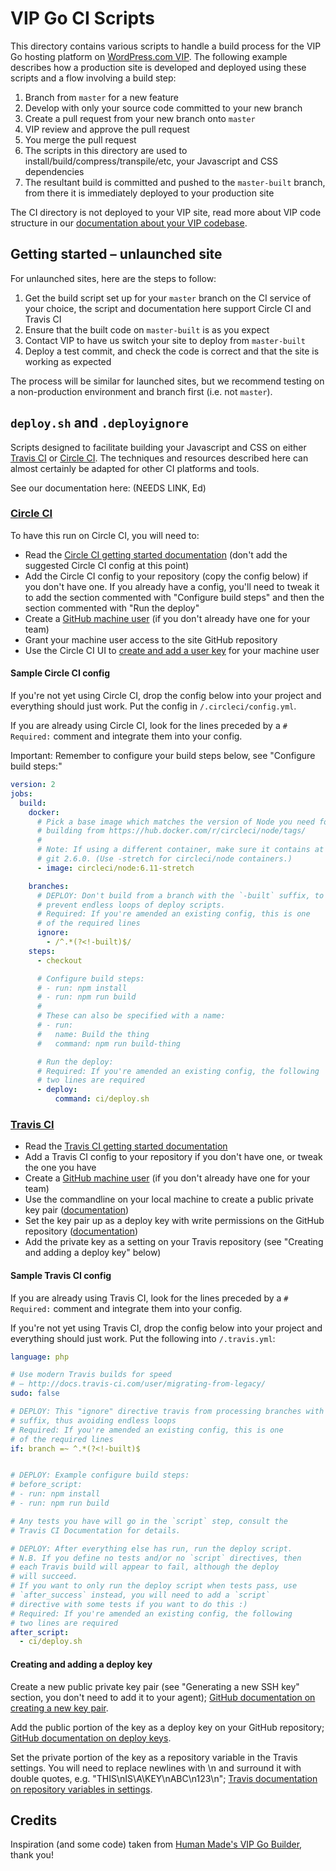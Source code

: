 # VIP Go CI Scripts

This directory contains various scripts to handle a build process for the VIP Go hosting platform on [WordPress.com VIP](https://vip.wordpress.com/). The following example describes how a production site is developed and deployed using these scripts and a flow involving a build step:

1. Branch from `master` for a new feature
2. Develop with only your source code committed to your new branch
3. Create a pull request from your new branch onto `master`
4. VIP review and approve the pull request
5. You merge the pull request
6. The scripts in this directory are used to install/build/compress/transpile/etc, your Javascript and CSS dependencies
7. The resultant build is committed and pushed to the `master-built` branch, from there it is immediately deployed to your production site

The CI directory is not deployed to your VIP site, read more about VIP code structure in our [documentation about your VIP codebase](https://vip.wordpress.com/documentation/vip-go/understanding-your-vip-go-codebase/).

## Getting started – unlaunched site

For unlaunched sites, here are the steps to follow:

1. Get the build script set up for your `master` branch on the CI service of your choice, the script and documentation here support Circle CI and Travis CI
2. Ensure that the built code on `master-built` is as you expect
3. Contact VIP to have us switch your site to deploy from `master-built`
4. Deploy a test commit, and check the code is correct and that the site is working as expected

The process will be similar for launched sites, but we recommend testing on a non-production environment and branch first (i.e. not `master`).

## `deploy.sh` and `.deployignore`

Scripts designed to facilitate building your Javascript and CSS
on either [Travis CI](https://travis-ci.com) or [Circle CI](https://circleci.com/). The techniques and resources described here can almost certainly be adapted for other CI platforms and tools.

See our documentation here: (NEEDS LINK, Ed)

### [Circle CI](https://circleci.com/)

To have this run on Circle CI, you will need to:

* Read the [Circle CI getting started documentation](https://circleci.com/docs/1.0/getting-started/) (don't add the suggested Circle CI config at this point)
* Add the Circle CI config to your repository (copy the config below) if you don't have one. If you already have a config, you'll need to tweak it to add the section commented with "Configure build steps" and then the section commented with "Run the deploy"
* Create a [GitHub machine user](https://developer.github.com/v3/guides/managing-deploy-keys/#machine-users) (if you don't already have one for your team)
* Grant your machine user access to the site GitHub repository
* Use the Circle CI UI to [create and add a user key](https://circleci.com/docs/1.0/github-security-ssh-keys/#machine-user-keys) for your machine user

#### Sample Circle CI config

If you're not yet using Circle CI, drop the config below into your project and everything should just work. Put the config in `/.circleci/config.yml`.

If you are already using Circle CI, look for the lines preceded by a `# Required:` comment and integrate them into your config. 

Important: Remember to configure your build steps below, see "Configure build steps:"

``` yml
version: 2
jobs:
  build:
    docker:
      # Pick a base image which matches the version of Node you need for
      # building from https://hub.docker.com/r/circleci/node/tags/
      #
      # Note: If using a different container, make sure it contains at least
      # git 2.6.0. (Use -stretch for circleci/node containers.)
      - image: circleci/node:6.11-stretch

    branches:
      # DEPLOY: Don't build from a branch with the `-built` suffix, to
      # prevent endless loops of deploy scripts.
      # Required: If you're amended an existing config, this is one 
      # of the required lines
      ignore:
        - /^.*(?<!-built)$/
    steps:
      - checkout

      # Configure build steps:
      # - run: npm install
      # - run: npm run build
      #
      # These can also be specified with a name:
      # - run:
      #   name: Build the thing
      #   command: npm run build-thing

      # Run the deploy:
      # Required: If you're amended an existing config, the following 
      # two lines are required
      - deploy:
          command: ci/deploy.sh
```

### [Travis CI](https://travis-ci.com)

* Read the [Travis CI getting started documentation](https://docs.travis-ci.com/user/getting-started/)
* Add a Travis CI config to your repository if you don't have one, or tweak the one you have
* Create a [GitHub machine user](https://developer.github.com/v3/guides/managing-deploy-keys/#machine-users) (if you don't already have one for your team)
* Use the commandline on your local machine to create a public private key pair ([documentation](https://help.github.com/articles/generating-a-new-ssh-key-and-adding-it-to-the-ssh-agent/))
* Set the key pair up as a deploy key with write permissions on the GitHub repository ([documentation](https://developer.github.com/v3/guides/managing-deploy-keys/#deploy-keys))
* Add the private key as a setting on your Travis repository (see "Creating and adding a deploy key" below)

#### Sample Travis CI config

If you are already using Travis CI, look for the lines preceded by a `# Required:` comment and integrate them into your config.

If you're not yet using Travis CI, drop the config below into your project and everything should just work. Put the following into `/.travis.yml`:


``` yml
language: php

# Use modern Travis builds for speed
# – http://docs.travis-ci.com/user/migrating-from-legacy/
sudo: false 

# DEPLOY: This "ignore" directive travis from processing branches with a -built
# suffix, thus avoiding endless loops
# Required: If you're amended an existing config, this is one 
# of the required lines
if: branch =~ ^.*(?<!-built)$


# DEPLOY: Example configure build steps:
# before_script:
# - run: npm install
# - run: npm run build

# Any tests you have will go in the `script` step, consult the
# Travis CI Documentation for details.

# DEPLOY: After everything else has run, run the deploy script.
# N.B. If you define no tests and/or no `script` directives, then
# each Travis build will appear to fail, although the deploy
# will succeed.
# If you want to only run the deploy script when tests pass, use
# `after_success` instead, you will need to add a `script`
# directive with some tests if you want to do this :)
# Required: If you're amended an existing config, the following 
# two lines are required
after_script:
  - ci/deploy.sh
```

#### Creating and adding a deploy key

Create a new public private key pair (see "Generating a new SSH key" section, you don't need to add it to your agent); [GitHub documentation on creating a new key pair](https://help.github.com/articles/generating-a-new-ssh-key-and-adding-it-to-the-ssh-agent/#generating-a-new-ssh-key).

Add the public portion of the key as a deploy key on your GitHub repository; [GitHub documentation on deploy keys](https://developer.github.com/v3/guides/managing-deploy-keys/#deploy-keys).

Set the private portion of the key as a repository variable in the Travis settings. You will need to replace newlines with \n and surround it with double quotes, e.g. "THIS\nIS\A\KEY\nABC\n123\n"; [Travis documentation on repository variables in settings](https://docs.travis-ci.com/user/environment-variables/#Defining-Variables-in-Repository-Settings).

## Credits

Inspiration (and some code) taken from [Human Made's VIP Go Builder](https://github.com/humanmade/vip-go-builder/), thank you!
